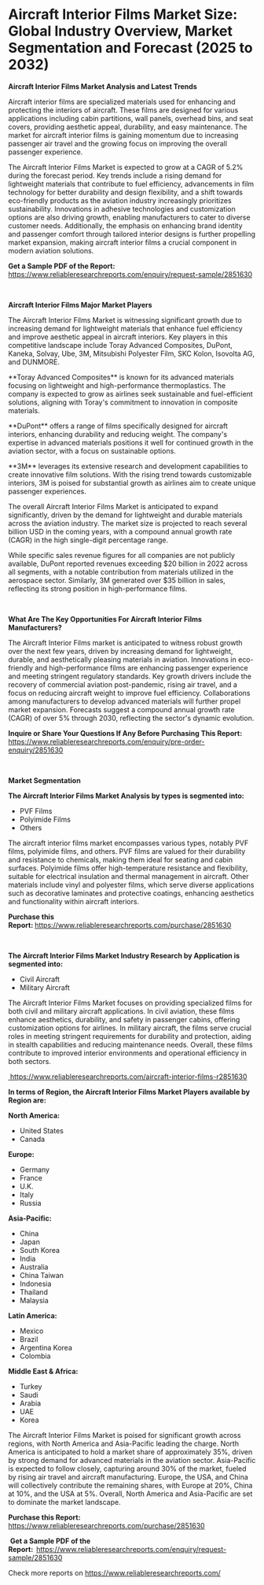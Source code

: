<p><h1>Aircraft Interior Films Market Size: Global Industry Overview, Market Segmentation and Forecast (2025 to 2032)</h1></p><p><strong>Aircraft Interior Films Market Analysis and Latest Trends</strong></p>
<p><p>Aircraft interior films are specialized materials used for enhancing and protecting the interiors of aircraft. These films are designed for various applications including cabin partitions, wall panels, overhead bins, and seat covers, providing aesthetic appeal, durability, and easy maintenance. The market for aircraft interior films is gaining momentum due to increasing passenger air travel and the growing focus on improving the overall passenger experience.</p><p>The Aircraft Interior Films Market is expected to grow at a CAGR of 5.2% during the forecast period. Key trends include a rising demand for lightweight materials that contribute to fuel efficiency, advancements in film technology for better durability and design flexibility, and a shift towards eco-friendly products as the aviation industry increasingly prioritizes sustainability. Innovations in adhesive technologies and customization options are also driving growth, enabling manufacturers to cater to diverse customer needs. Additionally, the emphasis on enhancing brand identity and passenger comfort through tailored interior designs is further propelling market expansion, making aircraft interior films a crucial component in modern aviation solutions.</p></p>
<p><strong>Get a Sample PDF of the Report:&nbsp;</strong> <a href="https://www.reliableresearchreports.com/enquiry/request-sample/2851630?utm_campaign=3284&utm_medium=2&utm_source=Github&utm_content=ia&utm_term=11032025&utm_id=aircraft-interior-films">https://www.reliableresearchreports.com/enquiry/request-sample/2851630</a></p>
<p>&nbsp;</p>
<p><strong>Aircraft Interior Films Major Market Players</strong></p>
<p><p>The Aircraft Interior Films Market is witnessing significant growth due to increasing demand for lightweight materials that enhance fuel efficiency and improve aesthetic appeal in aircraft interiors. Key players in this competitive landscape include Toray Advanced Composites, DuPont, Kaneka, Solvay, Ube, 3M, Mitsubishi Polyester Film, SKC Kolon, Isovolta AG, and DUNMORE.</p><p>**Toray Advanced Composites** is known for its advanced materials focusing on lightweight and high-performance thermoplastics. The company is expected to grow as airlines seek sustainable and fuel-efficient solutions, aligning with Toray's commitment to innovation in composite materials.</p><p>**DuPont** offers a range of films specifically designed for aircraft interiors, enhancing durability and reducing weight. The company's expertise in advanced materials positions it well for continued growth in the aviation sector, with a focus on sustainable options.</p><p>**3M** leverages its extensive research and development capabilities to create innovative film solutions. With the rising trend towards customizable interiors, 3M is poised for substantial growth as airlines aim to create unique passenger experiences.</p><p>The overall Aircraft Interior Films Market is anticipated to expand significantly, driven by the demand for lightweight and durable materials across the aviation industry. The market size is projected to reach several billion USD in the coming years, with a compound annual growth rate (CAGR) in the high single-digit percentage range.</p><p>While specific sales revenue figures for all companies are not publicly available, DuPont reported revenues exceeding $20 billion in 2022 across all segments, with a notable contribution from materials utilized in the aerospace sector. Similarly, 3M generated over $35 billion in sales, reflecting its strong position in high-performance films.</p></p>
<p>&nbsp;</p>
<p><strong>What Are The Key Opportunities For Aircraft Interior Films Manufacturers?</strong></p>
<p><p>The Aircraft Interior Films market is anticipated to witness robust growth over the next few years, driven by increasing demand for lightweight, durable, and aesthetically pleasing materials in aviation. Innovations in eco-friendly and high-performance films are enhancing passenger experience and meeting stringent regulatory standards. Key growth drivers include the recovery of commercial aviation post-pandemic, rising air travel, and a focus on reducing aircraft weight to improve fuel efficiency. Collaborations among manufacturers to develop advanced materials will further propel market expansion. Forecasts suggest a compound annual growth rate (CAGR) of over 5% through 2030, reflecting the sector's dynamic evolution.</p></p>
<p><strong>Inquire or Share Your Questions If Any Before Purchasing This Report:</strong> <a href="https://www.reliableresearchreports.com/enquiry/pre-order-enquiry/2851630?utm_campaign=3284&utm_medium=2&utm_source=Github&utm_content=ia&utm_term=11032025&utm_id=aircraft-interior-films">https://www.reliableresearchreports.com/enquiry/pre-order-enquiry/2851630</a></p>
<p>&nbsp;</p>
<p><strong>Market Segmentation</strong></p>
<p><strong>The Aircraft Interior Films Market Analysis by types is segmented into:</strong></p>
<p><ul><li>PVF Films</li><li>Polyimide Films</li><li>Others</li></ul></p>
<p><p>The aircraft interior films market encompasses various types, notably PVF films, polyimide films, and others. PVF films are valued for their durability and resistance to chemicals, making them ideal for seating and cabin surfaces. Polyimide films offer high-temperature resistance and flexibility, suitable for electrical insulation and thermal management in aircraft. Other materials include vinyl and polyester films, which serve diverse applications such as decorative laminates and protective coatings, enhancing aesthetics and functionality within aircraft interiors.</p></p>
<p><strong>Purchase this Report:&nbsp;</strong><a href="https://www.reliableresearchreports.com/purchase/2851630?utm_campaign=3284&utm_medium=2&utm_source=Github&utm_content=ia&utm_term=11032025&utm_id=aircraft-interior-films">https://www.reliableresearchreports.com/purchase/2851630</a></p>
<p>&nbsp;</p>
<p><strong>The Aircraft Interior Films Market Industry Research by Application is segmented into:</strong></p>
<p><ul><li>Civil Aircraft</li><li>Military Aircraft</li></ul></p>
<p><p>The Aircraft Interior Films Market focuses on providing specialized films for both civil and military aircraft applications. In civil aviation, these films enhance aesthetics, durability, and safety in passenger cabins, offering customization options for airlines. In military aircraft, the films serve crucial roles in meeting stringent requirements for durability and protection, aiding in stealth capabilities and reducing maintenance needs. Overall, these films contribute to improved interior environments and operational efficiency in both sectors.</p></p>
<p><a href="https://www.reliableresearchreports.com/aircraft-interior-films-r2851630?utm_campaign=3284&utm_medium=2&utm_source=Github&utm_content=ia&utm_term=11032025&utm_id=aircraft-interior-films">&nbsp;https://www.reliableresearchreports.com/aircraft-interior-films-r2851630</a></p>
<p><strong>In terms of Region, the Aircraft Interior Films Market Players available by Region are:</strong></p>
<p>
    <p> <strong> North America: </strong>
        <ul>
            <li>United States</li>
            <li>Canada</li>
        </ul>
        </p> 
    <p> <strong> Europe: </strong>
        <ul>
            <li>Germany</li>
            <li>France</li>
            <li>U.K.</li>
            <li>Italy</li>
            <li>Russia</li>
        </ul>
        </p> 
    <p> <strong> Asia-Pacific: </strong>
        <ul>
            <li>China</li>
            <li>Japan</li>
            <li>South Korea</li>
            <li>India</li>
            <li>Australia</li>
            <li>China Taiwan</li>
            <li>Indonesia</li>
            <li>Thailand</li>
            <li>Malaysia</li>
        </ul>
        </p> 
    <p> <strong> Latin America: </strong>
        <ul>
            <li>Mexico</li>
            <li>Brazil</li>
            <li>Argentina Korea</li>
            <li>Colombia</li>
        </ul>
        </p> 
    <p> <strong> Middle East & Africa: </strong>
        <ul>
            <li>Turkey</li>
            <li>Saudi</li>
            <li>Arabia</li>
            <li>UAE</li>
            <li>Korea</li>
        </ul>
    </p>
    </p>
<p><p>The Aircraft Interior Films Market is poised for significant growth across regions, with North America and Asia-Pacific leading the charge. North America is anticipated to hold a market share of approximately 35%, driven by strong demand for advanced materials in the aviation sector. Asia-Pacific is expected to follow closely, capturing around 30% of the market, fueled by rising air travel and aircraft manufacturing. Europe, the USA, and China will collectively contribute the remaining shares, with Europe at 20%, China at 10%, and the USA at 5%. Overall, North America and Asia-Pacific are set to dominate the market landscape.</p></p>
<p><strong>Purchase this Report: </strong><a href="https://www.reliableresearchreports.com/purchase/2851630?utm_campaign=3284&utm_medium=2&utm_source=Github&utm_content=ia&utm_term=11032025&utm_id=aircraft-interior-films">https://www.reliableresearchreports.com/purchase/2851630</a></p>
<p>&nbsp;<strong>Get a Sample PDF of the Report:&nbsp;&nbsp;</strong><a href="https://www.reliableresearchreports.com/enquiry/request-sample/2851630?utm_campaign=3284&utm_medium=2&utm_source=Github&utm_content=ia&utm_term=11032025&utm_id=aircraft-interior-films">https://www.reliableresearchreports.com/enquiry/request-sample/2851630</a></p>
<p><strong></strong></p>
<p>Check more reports on <a href="https://www.reliableresearchreports.com/?utm_campaign=3284&utm_medium=2&utm_source=Github&utm_content=ia&utm_term=11032025&utm_id=aircraft-interior-films">https://www.reliableresearchreports.com/</a></p>